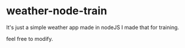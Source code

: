 # weather-node-train

It's just a simple weather app made in nodeJS
I made that for training.

feel free to modify.
